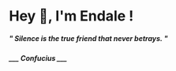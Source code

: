 <h1 title="head"> Hey 👋, I'm Endale !</h1>

**<h5><i>" Silence is the true friend that never betrays. "</i></h5>**

*<b>___ Confucius ___</b>*
